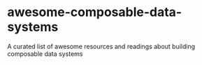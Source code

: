 # awesome-composable-data-systems
A curated list of awesome resources and readings about building composable data systems
